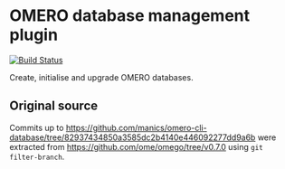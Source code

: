 # OMERO database management plugin
[![Build Status](https://travis-ci.com/manics/omero-cli-database.svg?branch=master)](https://travis-ci.com/manics/omero-cli-database)

Create, initialise and upgrade OMERO databases.


## Original source

Commits up to https://github.com/manics/omero-cli-database/tree/82937434850a3585dc2b4140e446092277dd9a6b were extracted from https://github.com/ome/omego/tree/v0.7.0 using `git filter-branch`.
